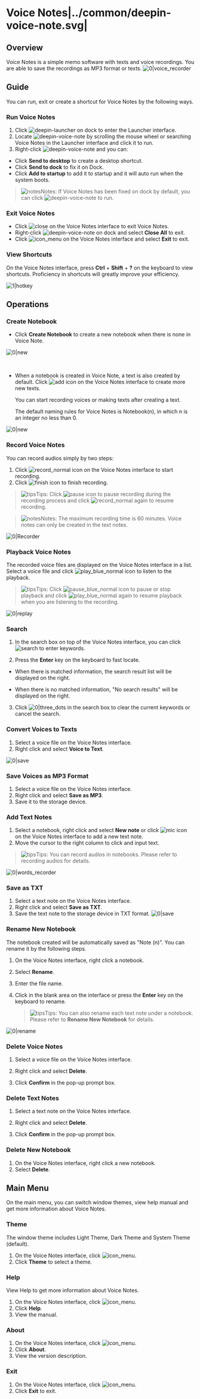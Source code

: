 # Voice Notes|../common/deepin-voice-note.svg|

## Overview

Voice Notes is a simple memo software with texts and voice recordings. You are able to save the recordings as MP3 format or texts. ![0|voice_recorder](jpg/main.png)


## Guide

You can run, exit or create a shortcut for Voice Notes by the following ways.

### Run Voice Notes

1.  Click ![deepin-launcher](icon/deepin-launcher.svg) on dock to enter the Launcher interface.
2.  Locate ![deepin-voice-note](icon/deepin-voice-note.svg) by scrolling the mouse wheel or searching Voice Notes in the Launcher interface and click it to run.
3.  Right-click ![deepin-voice-note](icon/deepin-voice-note.svg) and you can:

   - Click **Send to desktop** to create a desktop shortcut.
   - Click **Send to dock** to fix it on Dock.
   - Click **Add to startup** to add it to startup and it will auto run when the system boots.

> ![notes](icon/notes.svg)Notes: If Voice Notes has been fixed on dock by default, you can click ![deepin-voice-note](icon/deepin-voice-note.svg) to run.

### Exit Voice Notes

- Click ![close](icon/close.svg) on the Voice Notes interface to exit Voice Notes.
- Right-click ![deepin-voice-note](icon/deepin-voice-note.svg) on dock and select **Close All** to exit.
- Click ![icon_menu](icon/icon_menu.svg) on the Voice Notes interface and select **Exit** to exit.

### View Shortcuts

On the Voice Notes interface, press **Ctrl** + **Shift** + **?** on the keyboard to view shortcuts. Proficiency in shortcuts will greatly improve your efficiency.

 ![1|hotkey](jpg/hotkey.png)

## Operations

### Create Notebook

- Click **Create Notebook** to create a new notebook when there is none in Voice Note.

![0|new](jpg/create.png)

&nbsp;&nbsp;&nbsp;&nbsp;&nbsp;&nbsp;&nbsp;&nbsp;&nbsp;&nbsp;&nbsp;&nbsp;&nbsp;

- When a notebook is created in Voice Note, a text is also created by default. Click ![add](icon/circlebutton_add2.svg) icon on the Voice Notes interface to create more new texts.

  You can start recording voices or making texts after creating a text.
  
  The default naming rules for Voice Notes is Notebook(n), in which n is an integer no less than 0.

![0|new](jpg/create1.png)


### Record Voice Notes

You can record audios simply by two steps:

1. Click ![record_normal](icon/record_normal.svg) icon on the Voice Notes interface to start recording.
2.  Click ![finish](icon/finish_normal.svg) icon to finish recording.

> ![tips](icon/tips.svg)Tips: Click ![pause](icon/pause_red_normal.svg) icon to pause recording during the recording process and click ![record_normal](icon/record_normal.svg) again to resume recording.

> ![notes](icon/notes.svg)Notes: The maximum recording time is 60 minutes. Voice notes can only be created in the text notes. 

![0|Recorder](jpg/recorder2.png)

### Playback Voice Notes

The recorded voice files are displayed on the Voice Notes interface in a list. Select a voice file and click ![play_blue_normal](icon/play_blue_normal.svg) icon to listen to the playback.

> ![tips](icon/tips.svg)Tips: Click ![pause_blue_normal](icon/pause_blue_normal.svg) icon to pause or stop playback and click ![play_blue_normal](icon/play_blue_normal.svg) again to resume playback when you are listening to the recording.

![0|replay](jpg/replay.png)


### Search

1. In the search box on top of the Voice Notes interface, you can click ![search](icon/search.svg) to enter keywords.

2.  Press the **Enter** key on the keyboard to fast locate.

   - When there is matched information, the search result list will be displayed on the right.

   - When there is no matched information, "No search results" will be displayed on the right.

3.  Click ![0|three_dots](icon/close_normal-2.svg) in the search box  to clear the current keywords or cancel the search. 


### Convert Voices to Texts

1. Select a voice file on the Voice Notes interface.
2. Right click and select **Voice to Text**.

![0|save](jpg/toVoice.jpg)


### Save Voices as MP3 Format

1.   Select a voice file on the Voice Notes interface.
2.   Right click and select **Save as MP3**.
3.   Save it to the storage device.


### Add Text Notes
1. Select a notebook, right click and select **New note** or click ![mic](icon/circlebutton_add2.svg) icon on the Voice Notes interface to add a new text note.
2.  Move the cursor to the right column to click and input text. 

> ![tips](icon/tips.svg)Tips: You can record audios in notebooks. Please refer to recording audios for details.

![0|words_recorder](jpg/main.png)


### Save as TXT

1.  Select a text note on the Voice Notes interface.
2.  Right click and select **Save as TXT**.
3.  Save the text note to the storage device in TXT format.
    ![0|save](jpg/toTxT.png)

### Rename New Notebook

The notebook created will be automatically saved as "Note (n)". You can rename it by the following steps. 

1. On the Voice Notes interface, right click a notebook.

2. Select **Rename**.

3. Enter the file name.

4. Click in the blank area on the interface or press the **Enter** key on the keyboard to rename.

   > ![tips](icon/tips.svg)Tips: You can also rename each text note under a notebook. Please refer to **Rename New Notebook** for details. 

![0|rename](jpg/rename.png)


### Delete Voice Notes

1.  Select a voice file on the Voice Notes interface.
2.  Right click and select **Delete**.

3.  Click **Confirm** in the pop-up prompt box.


### Delete Text Notes

1.   Select a text note on the Voice Notes interface.
2.  Right click and select **Delete**.

3.  Click **Confirm** in the pop-up prompt box.


### Delete New Notebook

1. On the Voice Notes interface, right click a new notebook.
2.  Select **Delete**.


## Main Menu

On the main menu, you can switch window themes, view help manual and get more information about Voice Notes.

### Theme

The window theme includes Light Theme, Dark Theme and System Theme (default).

1. On the Voice Notes interface, click ![icon_menu](icon/icon_menu.svg).
2. Click **Theme** to select a theme.

### Help

View Help to get more information about Voice Notes.

1.  On the Voice Notes interface, click ![icon_menu](icon/icon_menu.svg).
2.  Click **Help**.
3.  View the manual.

### About

1.  On the Voice Notes interface, click ![icon_menu](icon/icon_menu.svg). 
2.  Click **About**.
3.  View the version description.

### Exit

1. On the Voice Notes interface, click ![icon_menu](icon/icon_menu.svg).
2.  Click **Exit** to exit.
